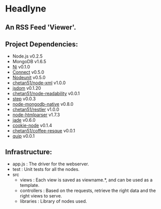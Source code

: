 # Headlyne

## An RSS Feed 'Viewer'.

## Project Dependencies:
*	Node.js v0.2.5
*	MongoDB v1.6.5
*	[Ni](https://github.com/chetan51/ni) v0.1.0
*	[Connect](https://github.com/senchalabs/connect) v0.5.0
*	[Nodeunit](https://github.com/caolan/nodeunit) v0.5.0
*	[chetan51/node-xml](https://github.com/chetan51/node-xml) v1.0.0
*	[jsdom](https://github.com/tmpvar/jsdom) v0.1.20
*	[chetan51/node-readability](https://github.com/chetan51/node-readability) v0.0.1
*	[step](https://github.com/creationix/step) v0.0.3
*	[node-mongodb-native](https://github.com/christkv/node-mongodb-native) v0.8.0
*	[chetan51/restler](https://github.com/chetan51/restler) v1.0.0
*	[node-htmlparser](https://github.com/tautologistics/node-htmlparser) v1.7.3
*	[jade](https://github.com/visionmedia/jade) v0.6.0
*	[cookie-node](https://github.com/jed/cookie-node) v0.1.4
*	[chetan51/coffee-resque](https://github.com/chetan51/coffee-resque) v0.0.1
*	[quip](https://github.com/caolan/quip) v0.0.1

## Infrastructure:
*	app.js                : The driver for the webserver.
*	test                  : Unit tests for all the nodes.
*	src
	*	views         : Each view is saved as viewname.\*, and can be used as a template.
	*	controllers   : Based on the requests, retrieve the right data and the right views to serve.
	*	libraries     : Library of nodes used.
